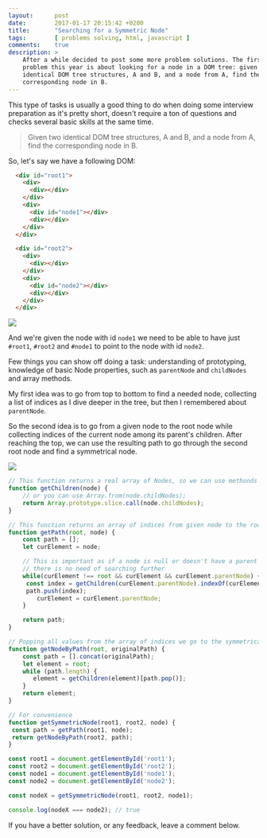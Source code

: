 ```yaml
---
layout:      post
date:        2017-01-17 20:15:42 +0200
title:       "Searching for a Symmetric Node"
tags:        [ problems solving, html, javascript ]
comments:    true
description: >
    After a while decided to post some more problem solutions. The first
    problem this year is about looking for a node in a DOM tree: given two
    identical DOM tree structures, A and B, and a node from A, find the
    corresponding node in B.
---
```

This type of tasks is usually a good thing to do when doing some interview preparation as it's pretty short, doesn't require a ton of questions and checks several basic skills at the same time.

> Given two identical DOM tree structures, A and B, and a node from A, find the corresponding node in B.

So, let's say we have a following DOM:

```html
  <div id="root1">
    <div>
      <div></div>
    </div>
    <div>
      <div id="node1"></div>
      <div></div>
    </div>
  </div>

  <div id="root2">
    <div>
      <div></div>
    </div>
    <div>
      <div id="node2"></div>
      <div></div>
    </div>
  </div>
```

![](/uploads/fe25ac3980c8fd4c3876d266b8e91cf0)

And we're given the node with id `node1` we need to be able to have just `#root1`, `#root2` and `#node1` to point to the node with id `node2`.

Few things you can show off doing a task: understanding of prototyping, knowledge of basic Node properties, such as `parentNode` and `childNodes` and array methods.

My first idea was to go from top to bottom to find a needed node, collecting a list of indices as I dive deeper in the tree, but then I remembered about `parentNode`.

So the second idea is to go from a given node to the root node while collecting indices of the current node among its parent's children. After reaching the top, we can use the resulting path to go through the second root node and find a symmetrical node.

![](/uploads/3b1a759b128fd0d0d665849e50cdf819)

```javascript
// This function returns a real array of Nodes, so we can use methonds like "indexOf"
function getChildren(node) {
    // or you can use Array.from(node.childNodes);
    return Array.prototype.slice.call(node.childNodes);
}

// This function returns an array of indices from given node to the root
function getPath(root, node) {
    const path = [];
    let curElement = node;

    // This is important as if a node is null or doesn't have a parent
    // there is no need of searching further
    while(curElement !== root && curElement && curElement.parentNode) {
     const index = getChildren(curElement.parentNode).indexOf(curElement);
     path.push(index);
        curElement = curElement.parentNode;
    }

    return path;
}

// Popping all values from the array of indices we go to the symmetrical node
function getNodeByPath(root, originalPath) {
    const path = [].concat(originalPath);
    let element = root;
    while (path.length) {
       element = getChildren(element)[path.pop()];
    }
    return element;
}

// For convenience
function getSymmetricNode(root1, root2, node) {
 const path = getPath(root1, node);
 return getNodeByPath(root2, path);
}

const root1 = document.getElementById('root1');
const root2 = document.getElementById('root2');
const node1 = document.getElementById('node1');
const node2 = document.getElementById('node2');

const nodeX = getSymmetricNode(root1, root2, node1);

console.log(nodeX === node2); // true
```

If you have a better solution, or any feedback, leave a comment below.

